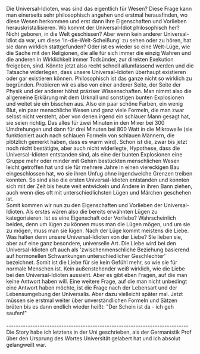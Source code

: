 <html><body><p>Die Universal-Idioten, was sind das eigentlich für Wesen? Diese Frage kann man einerseits sehr philosophisch angehen und erstmal herausfinden, wo diese Wesen herkommen und erst dann ihre Eigenschaften und Vorlieben herauskristallisieren. Wo kommt der Universal-Idiot philosophisch her? Nicht geboren, in die Welt geschissen? Aber wenn kein anderer Universal-Idiot da war, um diese 'In-die-Welt-Scheißung' zu sehen oder zu hören, hat sie dann wirklich stattgefunden? Oder ist es wieder so eine Welt-Lüge, wie die Sache mit den Religionen, die alle für sich immer die einzig Wahren und die anderen in Wirklichkeit immer Todsünder, zur direkten Exekution freigeben, sind. Könnte jetzt also recht schnell allumfassend werden und die Tatsache widerlegen, dass unsere Universal-Idioten überhaupt existieren oder gar existieren können. Philosophisch ist das ganze nicht so wirklich zu begründen. Probieren wir es also von einer anderer Seite, der Seite der Physik und der anderer höhst präziser Wissenschaften. Man nimmt also die allgemeine Erklärung mit dem Urknall und sonstigen bunten Explosionen und weitet sie ein bisschen aus. Also ein paar schöne Farben, ein wenig Blut, ein paar menschliche Wesen und ganz viele Formeln, die man zwar selbst nicht versteht, aber von denen irgend ein schlauer Mann gesagt hat, sie seien richtig. Das alles für zwei Minuten in den Mixer bei 300 Umdrehungen und dann für drei Minuten bei 800 Watt in die Mikrowelle (sie funktioniert auch nach schlauen Formeln von schlauen Männern, die plötzlich gemerkt haben, dass es warm wird). Schon ist die, zwar bis jetzt noch nicht bestätigte, aber auch nicht widerlegte, Hypothese, dass die Universal-Idioten entstanden sind, als eine der bunten Explosionen eine Gruppe mehr oder minder mit Gehirn bestückten menschlichen Wesen leicht getroffen hat und sie für mehrere Jahre in einen viereckigen Bau eingeschlossen hat, wo sie ihren Unfug ohne irgendwelche Grenzen treiben konnten. So sind also die ersten Universal-Idioten entstanden und konnten sich mit der Zeit bis heute weit entwickeln und Andere in ihren Bann ziehen, auch wenn dies oft mit unterschiedlichsten Lügen und Märchen geschehen ist.<br>
Somit kommen wir nun zu den Eigenschaften und Vorlieben der Universal-Idioten. Als erstes wären also die bereits erwähnten Lügen zu kategorisieren. Ist es eine Eigenschaft oder Vorliebe? Wahrscheinlich beides, denn um lügen zu können muss man die Lügen mögen, und um sie zu mögen, muss man sie lügen. Nach der Lüge kommt meistens die Liebe. Was halten denn unsere Universal-Idioten von der Liebe? Sie lieben sie, aber auf eine ganz besondere, universelle Art. Die Liebe wird bei den Universal-Idioten oft auch als 'zwischenmenschliche Beziehung basierend auf hormonellen Schwankungen unterschiedlicher Geschlechter' bezeichnet. Somit ist die Liebe für sie kein Gefühl mehr, so wie sie für normale Menschen ist. Kein außenstehender weiß wirklich, wie die Liebe bei den Universal-Idioten aussieht. Aber es gibt eben Fragen, auf die man keine Antwort haben will. Eine weitere Frage, auf die man nicht unbedingt eine Antwort haben möchte, ist die Frage nach der Lebensart und der Lebensumgebung der Universalis. Aber dazu vielleicht später mal. Jetzt müssen sie erstmal weiter über unverständlichen Formeln und Sätzen brüten bis es dann endlich wieder heißt: "Der Schein ist da - ich geh saufen!"<br>
<br>
----------------------------------------------------------------------------<br>
Die Story habe ich letztens in der Uni geschrieben, als der Germanistik Prof über den Ursprung des Wortes Universität gelabert hat und ich absolut gelangweilt war.</p></body></html>